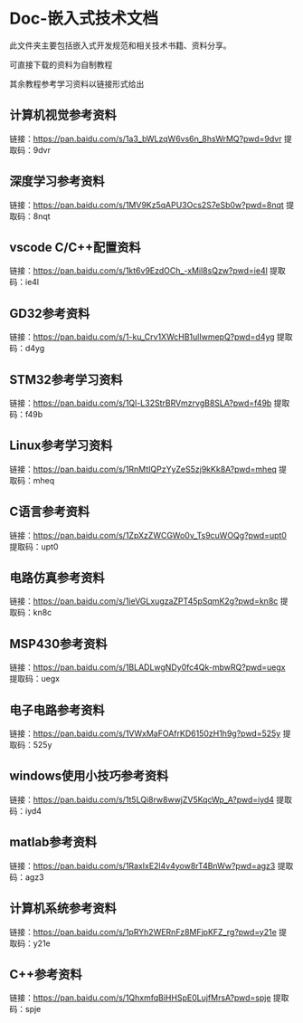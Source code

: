 # Doc-嵌入式技术文档

此文件夹主要包括嵌入式开发规范和相关技术书籍、资料分享。

可直接下载的资料为自制教程

其余教程参考学习资料以链接形式给出


## 计算机视觉参考资料
链接：https://pan.baidu.com/s/1a3_bWLzqW6vs6n_8hsWrMQ?pwd=9dvr 
提取码：9dvr 

## 深度学习参考资料
链接：https://pan.baidu.com/s/1MV9Kz5qAPU3Ocs2S7eSb0w?pwd=8nqt 
提取码：8nqt 

## vscode C/C++配置资料
链接：https://pan.baidu.com/s/1kt6v9EzdOCh_-xMil8sQzw?pwd=ie4l 
提取码：ie4l 

## GD32参考资料
链接：https://pan.baidu.com/s/1-ku_Crv1XWcHB1ulIwmepQ?pwd=d4yg 
提取码：d4yg 

## STM32参考学习资料
链接：https://pan.baidu.com/s/1Ql-L32StrBRVmzrvgB8SLA?pwd=f49b 
提取码：f49b 

## Linux参考学习资料
链接：https://pan.baidu.com/s/1RnMtIQPzYyZeS5zj9kKk8A?pwd=mheq 
提取码：mheq 

## C语言参考资料
链接：https://pan.baidu.com/s/1ZpXzZWCGWo0v_Ts9cuWOQg?pwd=upt0 
提取码：upt0 

## 电路仿真参考资料
链接：https://pan.baidu.com/s/1ieVGLxugzaZPT45pSqmK2g?pwd=kn8c 
提取码：kn8c 

## MSP430参考资料
链接：https://pan.baidu.com/s/1BLADLwgNDy0fc4Qk-mbwRQ?pwd=uegx 
提取码：uegx 

## 电子电路参考资料
链接：https://pan.baidu.com/s/1VWxMaFOAfrKD6150zH1h9g?pwd=525y 
提取码：525y 

## windows使用小技巧参考资料
链接：https://pan.baidu.com/s/1t5LQi8rw8wwjZV5KqcWp_A?pwd=iyd4 
提取码：iyd4 

## matlab参考资料
链接：https://pan.baidu.com/s/1RaxIxE2l4v4yow8rT4BnWw?pwd=agz3 
提取码：agz3 

## 计算机系统参考资料
链接：https://pan.baidu.com/s/1pRYh2WERnFz8MFjpKFZ_rg?pwd=y21e 
提取码：y21e 

## C++参考资料
链接：https://pan.baidu.com/s/1QhxmfqBiHHSpE0LujfMrsA?pwd=spje 
提取码：spje 





